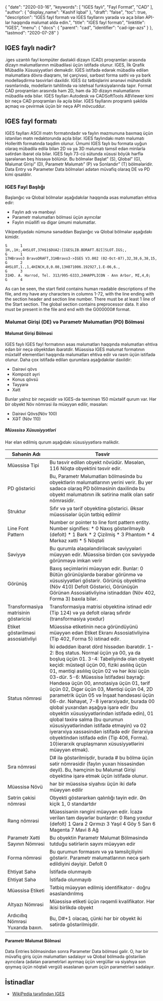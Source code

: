 {
  "date": "2020-03-16",
  "keywords": [
"IGES faylı",
"Fayl Format",
"CAD"
],
  "author": {
    "display_name": "Kashif Iqbal"
},
  "draft": "false",
  "toc": true,
  "description": "IGES fayl formatı və IGES fayllarını yarada və aça bilən API-lər haqqında məlumat əldə edin.",
  "title": "IGES fayl formatı",
  "linktitle": "IGES",
  "menu": {
    "docs": {
      "parent": "cad",
      "identifier": "cad-ige-azs"
}
},
  "lastmod": "2020-07-28"
}

## IGES faylı nədir?

.iges uzantılı fayl kompüter dəstəkli dizayn (CAD) proqramları arasında dizayn məlumatlarının mübadiləsi üçün istifadə olunur. IGES, İlk Qrafik Mübadilə Xüsusiyyətləri deməkdir. IGES istifadə edərək mübadilə edilən məlumatlara dövrə diaqramı, tel çərçivəsi, sərbəst forma səthi və ya bərk modelləşdirmə təsvirləri daxildir. IGES öz tətbiqlərini ənənəvi mühəndislik rəsmlərində, modellərin təhlilində və istehsal funksiyalarında tapır. Format CAD proqramları arasında həm 2D, həm də 3D dizayn məlumatlarını mübadilə edə bilər. IGES faylları Autodesk və CADSoftTools ABViewer kimi bir neçə CAD proqramları ilə açıla bilər. IGES fayllarını proqramlı şəkildə açmaq və çevirmək üçün bir neçə API mövcuddur.

## IGES fayl formatı

IGES faylları ASCII mətn formatındadır və faylın məzmununa baxmaq üçün istənilən mətn redaktorunda açıla bilər. IGES faylındakı mətn məlumatı Hollerith formatında təqdim olunur. Ümumi IGES faylı bu formata uyğun olaraq mübadilə edilə bilən 2D və ya 3D məlumatı təmsil edən minlərlə sətirdən ibarət ola bilər. IGES faylı 73-cü sütunda xüsusi böyük hərflə işarələnən beş hissəyə bölünür. Bu bölmələr Başlat” (S), Qlobal” (G), Məlumat Girişi” (D), Parametr Məlumatı” (P) və Sonlandır” (T) bölmələridir. Data Entry və Parameter Data bölmələri adətən müvafiq olaraq DE və PD kimi qısaldılır.

### IGES Fayl Başlığı

Başlanğıc və Qlobal bölmələr aşağıdakılar haqqında əsas məlumatları ehtiva edir:
 * Faylın adı və mənbəyi
 * Parametr məlumatları bölməsi üçün ayırıcılar
 * Faylın müəllifi və digər ümumi məlumatlar.

Vikipediyadakı nümunə sənəddən Başlanğıc və Qlobal bölmələr aşağıdakı kimidir.
```
S      1
1H,,1H;,4HSLOT,37H$1$DUA2:[IGESLIB.BDRAFT.B2I]SLOT.IGS;,                G      1
17HBravo3 BravoDRAFT,31HBravo3->IGES V3.002 (02-Oct-87),32,38,6,38,15,  G      2
4HSLOT,1.,1,4HINCH,8,0.08,13H871006.192927,1.E-06,6.,                   G      3
31HD. A. Harrod, Tel. 313/995-6333,24HAPPLICON - Ann Arbor, MI,4,0;     G      4
```
As can be seen, the start field contains human readable descriptions of the file, and my have any characters in columns 1-72, with the line ending with the section header and section line number. There must be at least 1 line of the Start section. The global section contains preprocessor data. It also must be present in the file and end with the G000000# format.

### Məlumat Girişi (DE) və Parametr Məlumatları (PD) Bölməsi

#### Məlumat Girişi Bölməsi
IGES faylı IGES fayl formatının əsas məlumatları haqqında məlumatları ehtiva edən bir neçə obyektdən ibarətdir. Müəssisə IGES məlumat formatının müxtəlif elementləri haqqında məlumatları ehtiva edir və rəsm üçün istifadə olunur. Daha çox istifadə edilən qurumlara aşağıdakılar daxildir:
 * Dairəvi qövs
 * Kompozit əyri
 * Konus qövsü
 * Təyyarə
 * Xətt

Bunlar yalnız bir neçəsidir və IGES-də təxminən 150 müxtəlif qurum var. Hər bir obyekt Növ nömrəsi ilə müəyyən edilir, məsələn:
 * Dairəvi Qövs(Növ 100)
 * XƏT (Növ 110)

##### Müəssisə Xüsusiyyətləri

Hər elan edilmiş qurum aşağıdakı xüsusiyyətlərə malikdir.

|Sahənin Adı|Təsvir|
---|---|
|Müəssisə Tipi |Bu təsvir edilən obyekt növüdür. Məsələn, 116 Nöqtə obyektini təsvir edir.|
|PD göstərici |Bu, Parametr Məlumatları bölməsində bu obyektlərin məlumatlarının yerini verir. Bu yer sadəcə olaraq PD bölməsinin daxilində bu obyekt məlumatının ilk sətirinə malik olan sətir nömrəsidir.|
|Struktur |Sıfır və ya tərif obyektinə göstərici. Əksər müəssisələr üçün tətbiq edilmir|
|Line Font Pattern| Number or pointer to line font pattern entity. Number signifies: * 0 Naxış göstərilməyib (defolt) * 1 Bərk * 2 Çizilmiş * 3 Phantom * 4 Mərkəz xətti * 5 Nöqtəli|
|Səviyyə| Bu qurumla əlaqələndiriləcək səviyyələri müəyyən edir. Müəssisə birdən çox səviyyədə görünməyə imkan verir|
|Görünüş| Baxış seçimlərini müəyyən edir. Bunlar: 0 Bütün görünüşlərdə bərabər görünmə və xüsusiyyətləri göstərir. Görünüş obyektinə (Növ 410) Defolt Göstərici, Görünüşün Görünən Assosiativliyinə istinaddan (Növ 402, Forma 3) baxıla bilər.
|Transformasiya matrisinin göstəricisi| Transformasiya matrisi obyektinə istinad edir (Tip 124) və ya defolt olaraq sıfırdır (transformasiya yoxdur)|
|Etiket göstərilməsi assosiativliyi| Müəssisə etiketinin necə göründüyünü müəyyən edən Etiket Ekranı Assosiativliyinə (Tip 402, Forma 5) istinad edir.|
|Status nömrəsi| İki ədəddən ibarət dörd hissədən ibarətdir. 1-2: Boş status. Normal üçün ya 00, ya da boşluq üçün 01. 3-4: Tabeliyində olan obyekt keçidi: müstəqil üçün 00, fiziki asılılıq üçün 01, məntiqi asılılıq üçün 02 və hər ikisi üçün 03-dür. 5-6: Müəssisə İstifadəsi bayrağı: Həndəsə üçün 00, annotasiya üçün 01, tərif üçün 02, Digər üçün 03, Məntiqi üçün 04, 2D parametrik üçün 05 və İnşaat həndəsəsi üçün 06-dır. Nəhayət, 7-8 iyerarxiyadır, burada 00 qlobal yuxarıdan aşağıya işarə edir (bu obyektin xüsusiyyətlərindən istifadə edin), 01 qlobal təxirə salma (bu qurumun xüsusiyyətlərindən istifadə etməyin) və 02 iyerarxiya xassəsindən istifadə edir (İerarxiya obyektindən istifadə edin (Tip 406, Forma). 10)ierarxik qruplaşmanın xüsusiyyətlərini müəyyən etmək).|
|Sıra nömrəsi| D# ilə göstərilmişdir, burada # bu bölmə üçün sətir nömrəsidir (faylın yuxarı hissəsindən deyil). Bu, həmçinin bu Məlumat Girişi obyektinə işarə etmək üçün istifadə olunur.|
|Müəssisə Növü| hər bir müəssisə siyahısı üçün iki dəfə müəyyən edilir|
|Sətrin çəkisi nömrəsi| Obyekti göstərərkən qalınlığı təyin edir. Ən kiçik 1, 0 standartdır|
|Rəng nömrəsi| Müəssisənin rəngini müəyyən edir. İcazə verilən tam dəyərlər bunlardır: 0 Rəng yoxdur (defolt) 1 Qara 2 Qırmızı 3 Yaşıl 4 Göy 5 Sarı 6 Magenta 7 Mavi 8 Ağ|
|Parametr Xətti Sayının Nömrəsi| Bu obyektin Parametr Məlumat Bölməsində tutduğu sətirlərin sayını müəyyən edir|
|Forma nömrəsi| Bu qurumun formasını və ya təmsilçiliyini göstərir. Parametr məlumatlarının necə şərh edildiyini dəyişir. Defolt 0|-dır
|Ehtiyat Sahə| İstifadə olunmayıb|
|Ehtiyat Sahə| İstifadə olunmayıb|
|Müəssisə Etiketi| Tətbiq müəyyən edilmiş identifikator- doğru əsaslandırılmış|
|Altyazı Nömrəsi| Müəssisə etiketi üçün rəqəmli kvalifikator. Hər ikisi birlikdə obyekt| üçün unikal identifikator təşkil edir
|Ardıcıllıq Nömrəsi Yuxarıda baxın. |Bu, D#+1 olacaq, çünki hər bir obyekt iki sətirdə göstərilmişdir.|

#### Parametr Məlumat Bölməsi
Data Entries bölməsindən sonra Parameter Data bölməsi gəlir. O, hər bir müvafiq giriş üçün məlumatları sadalayır və Qlobal bölmədə göstərilən ayırıcılara (adətən parametrləri ayırmaq üçün vergüllər və siyahıya son qoymaq üçün nöqtəli vergül) əsaslanan qurum üçün parametrləri sadalayır.


## İstinadlar
 * [WikiPedia tərəfindən IGES](https://en.wikipedia.org/wiki/IGES)

